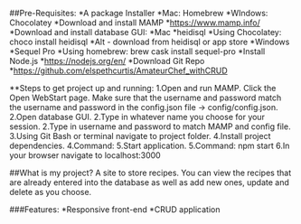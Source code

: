 ##Pre-Requisites: 
*A package Installer
	*Mac: Homebrew
	*WIndows: Chocolatey
*Download and install MAMP 
	*https://www.mamp.info/
*Download and install database GUI: 
	*Mac
		*heidisql 
			*Using Chocolatey: choco install heidisql
			*Alt - download from heidisql or app store
	*Windows
		*Sequel Pro
			*Using homebrew: brew cask install sequel-pro
*Install Node.js
	*https://nodejs.org/en/
*Download Git Repo 
	*https://github.com/elspethcurtis/AmateurChef_withCRUD


**Steps to get project up and running: 
1.Open and run MAMP. Click the Open WebStart page. Make sure that the username and password match the username and password in the config.json file → config/config.json. 
2.Open database GUI. 
	2.Type in whatever name you choose for your session. 
	2.Type in username and password to match MAMP and config file. 
3.Using Git Bash or terminal navigate to project folder. 
4.Install project dependencies. 
	4.Command: 
5.Start application. 
	5.Command: npm start
6.In your browser navigate to localhost:3000

##What is my project? 
A site to store recipes. You can view the recipes that are already entered into the database as well as add new ones, update and delete as you choose. 

###Features: 
*Responsive front-end
*CRUD application

